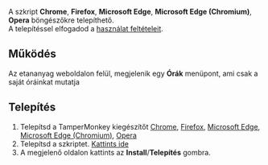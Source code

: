 A szkript **Chrome**, **Firefox**, **Microsoft Edge**, **Microsoft Edge (Chromium)**, **Opera** böngészőkre telepíthető.<br>
A telepítéssel elfogadod a [használat feltételeit](https://raw.githubusercontent.com/bembee/SZAMALK_etananyag_orak_SZF1-13-B/master/LICENSE.txt).

## Működés

Az etananyag weboldalon felül, megjelenik egy **Órák** menüpont, ami csak a saját óráinkat mutatja

## Telepítés

1. Telepítsd a TamperMonkey kiegészítőt [Chrome](https://chrome.google.com/webstore/detail/tampermonkey/dhdgffkkebhmkfjojejmpbldmpobfkfo), [Firefox](https://addons.mozilla.org/en-US/firefox/addon/tampermonkey), [Microsoft Edge](https://www.microsoft.com/store/apps/9NBLGGH5162S), [Microsoft Edge (Chromium)](https://microsoftedge.microsoft.com/insider-addons/detail/iikmkjmpaadaobahmlepeloendndfphd?hl=en-US), [Opera](https://addons.opera.com/hu/extensions/details/tampermonkey-beta)
1. Telepítsd a szkriptet. [Kattints ide](https://github.com/bembee/SZAMALK_etananyag_orak_SZF1-13-B/raw/master/szamalk.user.js)
1. A megjelenő oldalon kattints az **Install**/**Telepítés** gombra.
